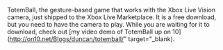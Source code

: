TotemBall, the gesture-based game that works with the Xbox Live Vision camera, just shipped to the Xbox Live Marketplace. It is a free download, but you need to have the camera to play. While you are waiting for it to download, check out [my video demo of TotemBall up on 10](http://on10.net/Blogs/duncan/totemball/" target="_blank).